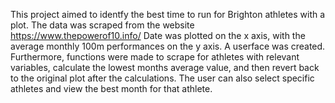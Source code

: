 This project aimed to identfy the best time to run for Brighton athletes with a plot. 
The data was scraped from the website https://www.thepowerof10.info/
Date was plotted on the x axis, with the average monthly 100m performances on the y axis. 
A userface was created. 
Furthermore, functions were made to scrape for athletes with relevant variables, calculate the lowest months average value, and then revert back to the original plot after the calculations. 
The user can also select specific athletes and view the best month for that athlete. 
